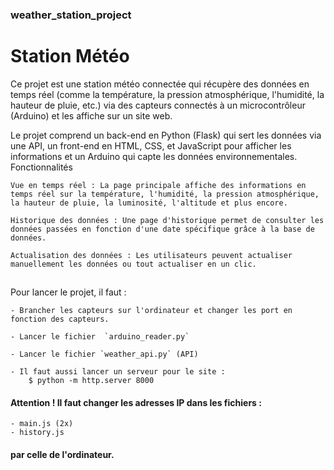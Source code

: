 ### weather_station_project

# Station Météo

Ce projet est une station météo connectée qui récupère des données en temps réel (comme la température, la pression atmosphérique, l'humidité, la hauteur de pluie, etc.) via des capteurs connectés à un microcontrôleur (Arduino) et les affiche sur un site web.

Le projet comprend un back-end en Python (Flask) qui sert les données via une API, un front-end en HTML, CSS, et JavaScript pour afficher les informations et un Arduino qui capte les données environnementales.
Fonctionnalités

    Vue en temps réel : La page principale affiche des informations en temps réel sur la température, l'humidité, la pression atmosphérique, la hauteur de pluie, la luminosité, l'altitude et plus encore.

    Historique des données : Une page d'historique permet de consulter les données passées en fonction d'une date spécifique grâce à la base de données.

    Actualisation des données : Les utilisateurs peuvent actualiser manuellement les données ou tout actualiser en un clic.

##

Pour lancer le projet, il faut :

    - Brancher les capteurs sur l'ordinateur et changer les port en fonction des capteurs.

    - Lancer le fichier  `arduino_reader.py`

    - Lancer le fichier `weather_api.py` (API)

    - Il faut aussi lancer un serveur pour le site :
        $ python -m http.server 8000

#### Attention ! Il faut changer les adresses IP dans les fichiers :

    - main.js (2x)
    - history.js

#### par celle de l'ordinateur.
